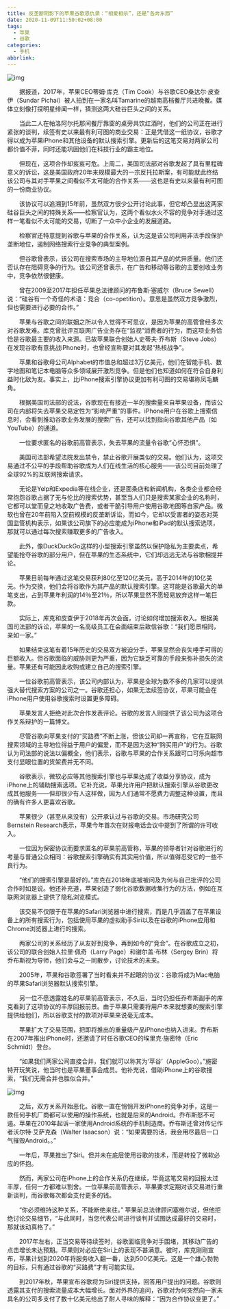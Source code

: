 ```yaml
---
title: 反垄断阴影下的苹果谷歌恩仇录：“相爱相杀”，还是“各奔东西”
date: 2020-11-09T11:50:02+08:00
tags:
  - 苹果
  - 谷歌
categories:
  - 手机
abbrlink:
---
```


![img](https://cdn.jsdelivr.net/gh/yakeing/Documentation@main/Hexo/images/2367-kcaeqzx1064419.jpg)

　　据报道，2017年，苹果CEO蒂姆·库克（Tim Cook）与谷歌CEO桑达尔·皮查伊（Sundar Pichai）被人拍到在一家名叫Tamarine的越南高档餐厅共进晚餐。媒体立刻像打探明星绯闻一样，猜测这两大硅谷巨头之间的关系。

　　当此二人在帕洛阿尔托那间餐厅靠窗的桌旁共饮红酒时，他们的公司正在进行紧张的谈判，续签有史以来最有利可图的商业交易：正是凭借这一纸协议，谷歌才得以成为苹果iPhone和其他设备的默认搜索引擎。更新后的这笔交易对两家公司都价值不菲，同时还能巩固他们在科技行业的霸主地位。

　　但现在，这项合作却岌岌可危。上周二，美国司法部对谷歌发起了具有里程碑意义的诉讼，这是美国政府20年来规模最大的一宗反托拉斯案，有可能就此终结该公司与其对手苹果之间看似不太可能的合作关系——这也是有史以来最有利可图的一份商业协议。

　　该协议可以追溯到15年前，虽然双方很少公开讨论此事，但它却凸显出这两家硅谷巨头之间的特殊关系——检察官认为，这两个看似水火不容的竞争对手通过这样一笔看似不太可能的交易，切断了一众中小企业的发展道路。

　　检察官还特意提到谷歌与苹果的合作关系，认为这是该公司利用非法手段保护垄断地位，遏制网络搜索行业竞争的典型案例。

　　但谷歌曾表示，该公司在搜索市场的主导地位源自其产品的优异质量。他们还否认存在阻碍竞争的行为。该公司还曾表示，在广告和移动等谷歌的主要创收业务中，竞争依然很健康。

　　曾在2009至2017年担任苹果总法律顾问的布鲁斯·塞威尔（Bruce Sewell）说：“硅谷有一个奇怪的术语：竞合（co-opetition）。意思是虽然双方竞争激烈，但也需要进行必要的合作。”

　　苹果与谷歌之间的联姻之所以令人觉得不可思议，是因为苹果的高管曾经多次对谷歌发难。库克曾批评互联网广告业务存在“监视”消费者的行为，而这项业务恰恰是谷歌最主要的收入来源。已故苹果联合创始人史蒂夫·乔布斯（Steve Jobs）在发现谷歌有意挑战iPhone时，也曾经宣称要对其发起“热核战争”。

　　苹果和谷歌母公司Alphabet的市值总和超过3万亿美元，他们在智能手机、数字地图和笔记本电脑等众多领域展开激烈竞争。但是他们也知道如何在符合自身利益时化敌为友。事实上，比iPhone搜索引擎协议更加有利可图的交易堪称凤毛麟角。

　　根据美国司法部的说法，谷歌现在有接近一半的搜索量来自苹果设备，而该公司在内部将失去苹果交易定性为“影响严重”的事件。iPhone用户在谷歌上搜索信息时，会看到推动谷歌业务发展的搜索广告，还可以找到指向谷歌其他产品（如YouTube）的通道。

　　一位要求匿名的谷歌前高管表示，失去苹果的流量令谷歌“心怀恐惧”。

　　美国司法部希望法院发出禁令，禁止谷歌开展类似的交易。他们认为，这项交易通过不公平的手段帮助谷歌成为人们在线生活的核心服务——该公司目前处理了全球92%的互联网搜索请求。

　　无论是Yelp和Expedia等在线企业，还是面条店和新闻机构，各类企业都会经常抱怨谷歌占据了无与伦比的搜索优势，甚至当人们只是搜索某家企业的名称时，它都可以堂而皇之地收取广告费，或者干脆引导用户使用谷歌地图等自家产品。微软也曾在20年前陷入空前规模的反垄断诉讼，而如今，它却以受害者的姿态对英国监管机构表示，如果该公司旗下的必应能成为iPhone和iPad的默认搜索选项，那就可以通过每次搜索赚取更多的广告收入。

　　此外，像DuckDuckGo这样的小型搜索引擎虽然以保护隐私为主要卖点，希望能抢夺谷歌的部分用户，但在苹果的生态系统中，它们却远远无法与谷歌相提并论。

　　苹果目前每年通过这笔交易获利80亿至120亿美元，高于2014年的10亿美元。作为交换，他们会将谷歌作为其产品的默认搜索引擎。这可能是谷歌最大的单笔支出，占到苹果年利润的14％至21％，所以苹果显然不愿轻易放弃这样一笔巨款。

　　实际上，库克和皮查伊于2018年再次会面，讨论如何增加搜索收入。根据美国司法部的诉讼，苹果的一名高级员工在会面结束后致信谷歌：“我们愿景相同，亲如一家。”

　　如果结束这笔有着15年历史的交易双方被迫分手，苹果显然会丧失唾手可得的巨额收入。但谷歌面临的威胁则更为严重，因为它缺乏可靠的手段来弥补损失的流量。苹果还有可能因此收购或建立自己的搜索引擎。

　　一位谷歌前高管表示，该公司内部认为，苹果是全球为数不多的几家可以提供强大替代搜索方案的公司之一。谷歌还担心，如果无法续签协议，苹果可能会在iPhone用户使用谷歌搜索时设置更多障碍。

　　苹果发言人拒绝对此次合作发表评论。谷歌的发言人则提供了该公司为这项合作关系辩护的一篇博文。

　　尽管谷歌向苹果支付的“买路费”不断上涨，但该公司却一再宣称，它在互联网搜索领域的主导地位得益于用户的偏爱，而不是因为这种“购买用户”的行为。谷歌认为司法部的说法以偏概全，他们表示，谷歌与苹果的合作关系跟可口可乐向超市支付显眼位置的货架费并无不同。

　　谷歌表示，微软必应等其他搜索引擎也与苹果达成了收益分享协议，成为iPhone上的辅助搜索选项。它补充说，苹果允许用户把默认搜索引擎从谷歌更改成其他服务——但却很少有人这样做，因为人们通常不愿费力调整这种设置，而且的确有许多人更喜欢谷歌。

　　苹果很少（甚至从来没有）公开承认过与谷歌的交易。市场研究公司Bernstein Research表示，苹果今年首次在财报电话会议中提到了所谓的许可收入。

　　一位因为保密协议而要求匿名的苹果前高管称，苹果的领导者针对谷歌进行的考量与普通公众相同：谷歌搜索引擎确实有其实用价值，所以值得忍受它的一些不良行为。

　　“他们的搜索引擎是最好的。”库克在2018年底被被问及为何与自己批评的公司合作时如是说。他还补充道，苹果创造了弱化谷歌数据收集行为的方法，例如在互联网浏览器上提供了隐私浏览模式。

　　该交易不仅限于在苹果的Safari浏览器中进行搜索，而是几乎涵盖了在苹果设备上的所有搜索行为，包括使用苹果的虚拟助手Siri以及在谷歌的iPhone应用和Chrome浏览器上进行的搜索。

　　两家公司的关系经历了从友好到竞争，再到如今的“竞合”。在谷歌成立之初，该公司的联合创始人拉里·佩奇（Larry Page）和谢尔盖·布林（Sergey Brin）将乔布斯视为导师，他们会与之一同散步，讨论技术的未来。

　　2005年，苹果和谷歌签署了当时看来并不起眼的协议：谷歌将成为Mac电脑的苹果Safari浏览器默认搜索引擎。

　　另一位不愿透露姓名的苹果前高管表示，不久后，当时仍担任乔布斯副手的库克看到了这项协议的丰厚回报前景。由于苹果只需要将用户本来就想要的搜索引擎提供给他们，所以谷歌支付的款项对苹果来说毫无成本。

　　苹果扩大了交易范围，把即将推出的重量级产品iPhone也纳入进来。乔布斯在2007年推出iPhone时，还邀请了时任谷歌CEO的埃里克·施密特（Eric Schmidt）登台。

　　“如果我们两家公司直接合并，我们就可以称其为‘苹谷’（AppleGoo）。”施密特开玩笑说，他当时也是苹果董事会成员。他补充说，借助iPhone上的谷歌搜索，“我们无需合并也胜似合并。”

![img](https://cdn.jsdelivr.net/gh/yakeing/Documentation@main/Hexo/images/0442-kcaeqzx1039655.jpg)

　　之后，双方关系开始恶化。谷歌一直在悄悄开发iPhone的竞争对手，这是一款任何手机厂商都可以使用的操作系统，也就是后来的Android。乔布斯怒不可遏。苹果在2010年起诉一家使用Android系统的手机制造商。乔布斯还曾对传记作者沃尔特·艾萨克森（Walter Isaacson）说：“如果需要的话，我会用尽最后一口气摧毁Android。。”

　　一年后，苹果推出了Siri。但并未在底层使用谷歌的技术，而是转投了微软必应的怀抱。

　　然而，两家公司在iPhone上的合作关系仍在继续，毕竟这笔交易的回报太过丰厚，任何一方都难以割舍。一位苹果前高管表示，苹果要求定期对该交易进行重新谈判，而谷歌每次都会支付更多的钱。

　　“你必须维持这种关系，不能断绝来往。” 苹果前总法律顾问塞维尔说，但他拒绝讨论交易细节，“与此同时，当您代表公司进行谈判并试图达成最好的交易时，那就该动真格了。”

　　2017年左右，正当交易等待续签时，谷歌面临竞争对手围堵，其移动广告的点击增长未达预期。苹果则对必应在Siri上的表现不甚满意。彼时，库克刚刚宣布，苹果计划到2020年将服务收入翻一番，达到500亿美元。这是一个雄心勃勃的目标，只有通过谷歌的“买路费”才有可能实现。

　　到2017年秋，苹果宣布谷歌将为Siri提供支持，回答用户提出的问题。谷歌则透露其支付的搜索流量成本大幅增长。面对外界的追问，谷歌对为何突然向一家未具名的公司多支付了数十亿美元给出了耐人寻味的解释：“因为合作协议变更了。”